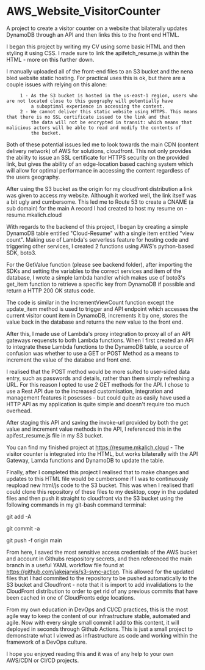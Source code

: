 # AWS_Website_VisitorCounter
A project to create a visitor counter on a website that bilaterally updates DynamoDB through an API and then links this to the front end HTML.  

I began this project by writing my CV using some basic HTML and then styling it using CSS. I made sure to link the apifetch_resume.js
within the HTML - more on this further down. 

I manually uploaded all of the front-end files to an S3 bucket and the nena bled website static hosting. For practical uses this is ok, but 
there are a couple issues with relying on this alone: 

         1 - As the S3 bucket is hosted in the us-east-1 region, users who are not located close to this geography will potentially have
             a suboptimal experience in accessing the content. 
         2 - We cannot deliver this static website using HTTPS. This means that there is no SSL certificate issued to the link and that
             the data will not be encrypted in transit: which means that malicious actors will be able to read and modify the contents of 
             the bucket. 
             
Both of these potential issues led me to look towards the main CDN (content delivery network) of AWS for solutions, cloudfront. 
This not only provides the ability to issue an SSL certificate for HTTPS security on the provided link, but gives the ability of 
an edge-location based caching system which will allow for optimal performance in accessing the content regardless of the users geography. 

After using the S3 bucket as the origin for my cloudfront distribution a link was given to access my website. Although it worked well, 
the link itself was a bit ugly and cumbersome. This led me to Route 53 to create a CNAME (a sub domain) for the main A record I had created 
to host my resume on - resume.mkalich.cloud 

With regards to the backend of this project, I began by creating a simple DynamoDB table entitled "Cloud-Resume" with a single item entitled "view count". 
Making use of Lambda's serverless feature for hosting code and triggering other services, I created 2 functions using AWS's python-based SDK, boto3. 

For the GetValue function (please see backend folder), after importing the SDKs and setting the variables to the correct services and item of the database,
I wrote a simple lambda handler which makes use of boto3's get_item function to retrieve a specific key from DynamoDB if possible and return a HTTP 200 
OK status code. 

The code is similar in the IncrementViewCount function except the update_item method is used to trigger and API endpoint which accesses the current visitor 
count item in DynamoDB, increments it by one, stores the value back in the database and returns the new value to the front end. 

After this, I made use of Lambda's proxy integration to proxy all of an API gateways requensts to both Lambda functions. 
When I first created an API to integrate these Lambda functions to the DynamoDB table, a source of confusion was whether to use a GET or POST Method as a 
means to increment the value of the databse and front end.

I realised that the POST method would be more suited to user-sided data entry, such as passwords and details, rather than them simply refreshing a URL. For 
this reason I opted to use 2 GET methods for the API. I chose to use a Rest API due to the increased customisation, integration and management features it 
posesses - but could quite as easily have used a HTTP API as my application is quite simple and doesn't require too much overhead. 

After staging this API and saving the invoke-url provided by both the get value and increment value methods in the API, I referenced this in the apifest_resume.js 
file in my S3 bucket. 

You can find my finished project at https://resume.mkalich.cloud - The visitor counter is integrated into the HTML, but works bilaterally with the API Gateway,
Lamda functions and DynamoDB to update the table. 

Finally, after I completed this project I realised that to make changes and updates to this HTML file would be cumbersome if I was to continuously reupload 
new html/js code to the S3 bucket. This was when I realised thatI could clone this repository of these files to my desktop, copy in the updated files and 
then push it straight to cloudfront via the S3 bucket using the following commands in my git-bash command terminal: 

git add -A

git commit -a 

git push -f origin main 

From here, I saved the most sensitive access credentials of the AWS bucket and account in Githubs respository secrets, and then referenced the main branch in a useful YAML workflow file found at https://github.com/jakejarvis/s3-sync-action. This allowed for the updated files that I had commited to the repository to be pushed automatically 
to the S3 bucket and Cloudfront - note that it is import to add invalidations to the CloudFront distribution to order to get rid of any previous commits that have been 
cached in one of CloudFronts edge locations. 

From my own education in DevOps and CI/CD practices, this is the most agile way to keep the content of our infrastructure stable, automated and agile. Now with every single 
small commit I add to this content, it will deployed in seconds through Github Actions. This is just a small project to demonstrate what I viewed as infrastructure as code and working within the framework of a DevOps culture.

I hope you enjoyed reading this and it was of any help to your own AWS/CDN or CI/CD projects. 


            
